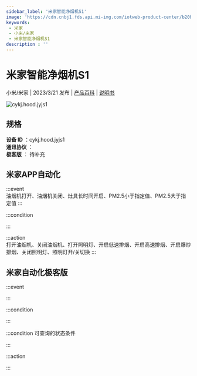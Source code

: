 ```yaml
---
sidebar_label: '米家智能净烟机S1'
image: 'https://cdn.cnbj1.fds.api.mi-img.com/iotweb-product-center/b20ba91199829689ae6cdcfe87818429_1670999949258.png?GalaxyAccessKeyId=AKVGLQWBOVIRQ3XLEW&Expires=9223372036854775807&Signature=rn0u2EYvbcTLRvJ3kdU7svgCRG4='
keywords: 
 - 米家
 - 小米/米家
 - 米家智能净烟机S1
description : ''
---
```

# 米家智能净烟机S1

小米/米家 | 2023/3/21 发布 | [产品百科](https://home.mi.com/webapp/content/baike/product/index.html?model=cykj.hood.jyjs1/) | [说明书](https://home.mi.com/views/introduction.html?model=cykj.hood.jyjs1&region=cn)

![cykj.hood.jyjs1](https://cdn.cnbj1.fds.api.mi-img.com/iotweb-product-center/b20ba91199829689ae6cdcfe87818429_1670999949258.png?GalaxyAccessKeyId=AKVGLQWBOVIRQ3XLEW&Expires=9223372036854775807&Signature=rn0u2EYvbcTLRvJ3kdU7svgCRG4=)

## 规格  
> 
**设备 ID** ：cykj.hood.jyjs1  
**通讯协议** ：  
**极客版**  ： 待补充 


## 米家APP自动化  

:::event  
油烟机打开、油烟机关闭、灶具长时间开启、PM2.5小于指定值、PM2.5大于指定值
:::

:::condition  

:::

:::action   
打开油烟机、关闭油烟机、打开照明灯、开启低速排烟、开启高速排烟、开启爆炒排烟、关闭照明灯、照明灯开/关切换
:::

## 米家自动化极客版  

:::event  

:::

:::condition  

:::

:::condition 可查询的状态条件  

:::

:::action  

:::

        
